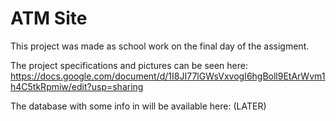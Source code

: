 # ATM Site

This project was made as school work on the final day of the assigment.

The project specifications and pictures can be seen here: https://docs.google.com/document/d/1I8JI77lGWsVxvogI6hgBoll9EtArWvm1h4C5tkRpmiw/edit?usp=sharing

The database with some info in will be available here: (LATER)

